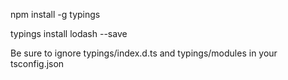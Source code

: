 npm install -g typings

typings install lodash --save

Be sure to ignore typings/index.d.ts and typings/modules in your tsconfig.json